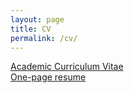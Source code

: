 ```yaml
---
layout: page
title: CV
permalink: /cv/
---
```


<a target="_blank" href="zou-cv.pdf">Academic Curriculum Vitae</a><br>
<a target="_blank" href="zou-resume.pdf">One-page resume</a>

<!-- <embed src="zou-cv.pdf" width="800px" height="2100px" /> -->
<!-- <ul>
	<li><a href="long_cv.pdf">CV</a> (4 pages)</li>
	<li><a href="two_page.pdf">Long resume</a> (2 pages)</li>
	<li><a href="short_cv.pdf">Short resume</a> (1 page)</li>
</ul> -->
